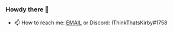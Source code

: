 ### Howdy there 👋

- 📫 How to reach me: [EMAIL](mailto:gitblamekirby@ithinkthats.mozmail.com) or Discord: IThinkThatsKirby#1758

